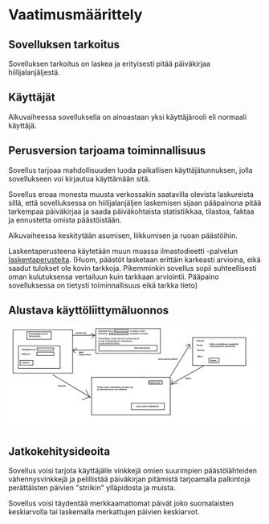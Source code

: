 # Vaatimusmäärittely

## Sovelluksen tarkoitus

Sovelluksen tarkoitus on laskea ja erityisesti pitää päiväkirjaa hiilijalanjäljestä.

## Käyttäjät

Alkuvaiheessa sovelluksella on ainoastaan yksi käyttäjärooli eli normaali käyttäjä.

## Perusversion tarjoama toiminnallisuus

Sovellus tarjoaa mahdollisuuden luoda paikallisen käyttäjätunnuksen, jolla sovellukseen voi kirjautua käyttämään sitä.

Sovellus eroaa monesta muusta verkossakin saatavilla olevista laskureista sillä, että sovelluksessa on hiilijalanjäljen laskemisen sijaan pääpainona pitää tarkempaa päiväkirjaa ja saada päiväkohtaista statistiikkaa, tilastoa, faktaa ja ennustetta omista päästöistään.

Alkuvaiheessa keskitytään asumisen, liikkumisen ja ruoan päästöihin.

Laskentaperusteena käytetään muun muassa ilmastodieetti -palvelun [laskentaperusteita](https://ilmastodieetti.ymparisto.fi/ilmastodieetti/documentation/Laskentaperusteet.pdf). (Huom, päästöt lasketaan erittäin karkeasti arvioina, eikä saadut tulokset ole kovin tarkkoja. Pikemminkin sovellus sopii suhteellisesti oman kulutuksensa vertailuun kuin tarkkaan arviointii. Pääpaino sovelluksessa on tietysti toiminnallisuus eikä tarkka tieto)

## Alustava käyttöliittymäluonnos

<img src="https://github.com/Juboskar/ot-harjoitustyo/blob/master/Dokumentaatio/Kuvat/kayttoliittymaluonnos.png" width="1000">

## Jatkokehitysideoita

Sovellus voisi tarjota käyttäjälle vinkkejä omien suurimpien päästölähteiden vähennysvinkkejä ja pelillistää päiväkirjan pitämistä tarjoamalla palkintoja perättäisten päivien "striikin" ylläpidosta ja muista.

Sovellus voisi täydentää merkkaamattomat päivät joko suomalaisten keskiarvolla tai laskemalla merkattujen päivien keskiarvot.
